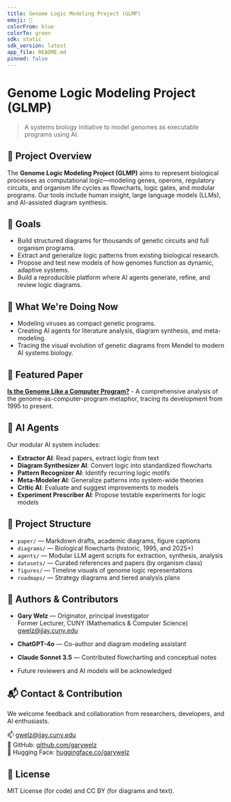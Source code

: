 ```yaml
---
title: Genome Logic Modeling Project (GLMP)
emoji: 🧬
colorFrom: blue
colorTo: green
sdk: static
sdk_version: latest
app_file: README.md
pinned: false
---
```


# Genome Logic Modeling Project (GLMP)

> A systems biology initiative to model genomes as executable programs using AI.

## 🧬 Project Overview
The **Genome Logic Modeling Project (GLMP)** aims to represent biological processes as computational logic—modeling genes, operons, regulatory circuits, and organism life cycles as flowcharts, logic gates, and modular programs. Our tools include human insight, large language models (LLMs), and AI-assisted diagram synthesis.

## 🎯 Goals
- Build structured diagrams for thousands of genetic circuits and full organism programs.
- Extract and generalize logic patterns from existing biological research.
- Propose and test new models of how genomes function as dynamic, adaptive systems.
- Build a reproducible platform where AI agents generate, refine, and review logic diagrams.

## 🧠 What We're Doing Now
- Modeling viruses as compact genetic programs.
- Creating AI agents for literature analysis, diagram synthesis, and meta-modeling.
- Tracing the visual evolution of genetic diagrams from Mendel to modern AI systems biology.

## 📖 Featured Paper
**[Is the Genome Like a Computer Program?](paper/genome-logic-modeling.md)** - A comprehensive analysis of the genome-as-computer-program metaphor, tracing its development from 1995 to present.

## 🤖 AI Agents
Our modular AI system includes:
- **Extractor AI**: Read papers, extract logic from text
- **Diagram Synthesizer AI**: Convert logic into standardized flowcharts  
- **Pattern Recognizer AI**: Identify recurring logic motifs
- **Meta-Modeler AI**: Generalize patterns into system-wide theories
- **Critic AI**: Evaluate and suggest improvements to models
- **Experiment Prescriber AI**: Propose testable experiments for logic models

## 📁 Project Structure
- `paper/` — Markdown drafts, academic diagrams, figure captions
- `diagrams/` — Biological flowcharts (historic, 1995, and 2025+)
- `agents/` — Modular LLM agent scripts for extraction, synthesis, analysis
- `datasets/` — Curated references and papers (by organism class)
- `figures/` — Timeline visuals of genome logic representations
- `roadmaps/` — Strategy diagrams and tiered analysis plans

## 🤝 Authors & Contributors
- **Gary Welz** — Originator, principal investigator  
  Former Lecturer, CUNY (Mathematics & Computer Science)  
  [gwelz@jjay.cuny.edu](mailto:gwelz@jjay.cuny.edu)

- **ChatGPT-4o** — Co-author and diagram modeling assistant  
- **Claude Sonnet 3.5** — Contributed flowcharting and conceptual notes  
- Future reviewers and AI models will be acknowledged

## 📬 Contact & Contribution
We welcome feedback and collaboration from researchers, developers, and AI enthusiasts.

📫 [gwelz@jjay.cuny.edu](mailto:gwelz@jjay.cuny.edu)  
🔗 GitHub: [github.com/garywelz](https://github.com/garywelz)  
🔗 Hugging Face: [huggingface.co/garywelz](https://huggingface.co/garywelz)

## 📖 License
MIT License (for code) and CC BY (for diagrams and text). 